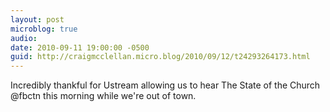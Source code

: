 ```yaml
---
layout: post
microblog: true
audio: 
date: 2010-09-11 19:00:00 -0500
guid: http://craigmcclellan.micro.blog/2010/09/12/t24293264173.html
---
```

Incredibly thankful for Ustream allowing us to hear The State of the Church @fbctn this morning while we're out of town.
